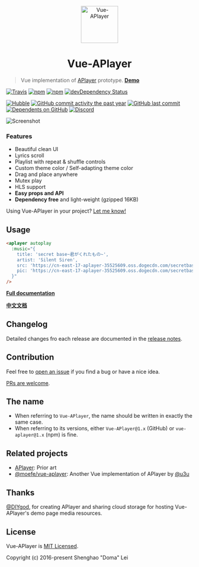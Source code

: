 <p align="center">
<img src="https://github.com/SevenOutman/vue-aplayer/blob/develop/src/assets/vue-aplayer-round.png" alt="Vue-APlayer" width="100">
</p>
<h1 align="center">Vue-APlayer</h1>

> Vue implementation of [APlayer](https://github.com/MoePlayer/APlayer) prototype.
[**Demo**](https://sevenoutman.github.io/vue-aplayer)


[![Travis](https://img.shields.io/travis/SevenOutman/vue-aplayer.svg?style=flat-square)](https://travis-ci.org/SevenOutman/vue-aplayer)
[![npm](https://img.shields.io/npm/v/vue-aplayer.svg?style=flat-square)](https://www.npmjs.com/package/vue-aplayer)
[![npm](https://img.shields.io/npm/dt/vue-aplayer.svg?style=flat-square)](https://www.npmjs.com/package/vue-aplayer)
[![devDependency Status](https://img.shields.io/david/dev/SevenOutman/vue-aplayer.svg?style=flat-square)](https://david-dm.org/SevenOutman/vue-aplayer#info=devDependencies)

[![Hubble](https://img.shields.io/badge/since-2016-409eff.svg?style=flat-square)](https://hubble.js.org/#/?owner=SevenOutman&repo=vue-aplayer&start)
[![GitHub commit activity the past year](https://img.shields.io/github/commit-activity/y/SevenOutman/vue-aplayer.svg?style=flat-square)](https://github.com/SevenOutman/vue-aplayer/commits/develop)
[![GitHub last commit](https://img.shields.io/github/last-commit/SevenOutman/vue-aplayer/develop.svg?style=flat-square)](https://github.com/SevenOutman/vue-aplayer/commits/develop)
[![Dependents on GitHub](https://img.shields.io/badge/Dependents-200+-FF53A1.svg?style=flat-square)](https://github.com/SevenOutman/vue-aplayer/network/dependents?dependent_type=REPOSITORY)
[![Discord](https://img.shields.io/badge/Discord-Join%20chat%20%E2%86%92-738bd7.svg?style=flat-square)](https://discord.gg/e3SeMJE)

![Screenshot](https://i.loli.net/2018/05/26/5b0912ce2e250.png)


### Features
- Beautiful clean UI
- Lyrics scroll
- Playlist with repeat & shuffle controls
- Custom theme color / Self-adapting theme color
- Drag and place anywhere
- Mutex play
- HLS support
- **Easy props and API**
- **Dependency free** and light-weight (gzipped 16KB)

Using Vue-APlayer in your project? [Let me know!](https://github.com/SevenOutman/vue-aplayer/issues/26)


## Usage

```HTML
<aplayer autoplay
  :music="{
    title: 'secret base~君がくれたもの~',
    artist: 'Silent Siren',
    src: 'https://cn-east-17-aplayer-35525609.oss.dogecdn.com/secretbase.mp3',
    pic: 'https://cn-east-17-aplayer-35525609.oss.dogecdn.com/secretbase.jpg'
  }"
/>
```
 [**Full documentation**](https://github.com/SevenOutman/vue-aplayer/blob/develop/docs/README.md)

 [**中文文档**](https://github.com/SevenOutman/vue-aplayer/blob/develop/docs/README.zh-CN.md)


## Changelog

Detailed changes fro each release are documented in the [release notes](https://github.com/SevenOutman/vue-aplayer/releases).


## Contribution

Feel free to [open an issue](https://github.com/SevenOutman/vue-aplayer/issues) if you find a bug or have a nice idea.

[PRs are welcome](https://github.com/SevenOutman/vue-aplayer/blob/master/docs/README.md#contribute).


## The name

- When referring to `Vue-APlayer`, the name should be written in exactly the same case.
- When referring to its versions, either `Vue-APlayer@1.x` (GitHub) or `vue-aplayer@1.x` (npm) is fine.


## Related projects

- [APlayer](https://github.com/MoePlayer/APlayer): Prior art
- [@moefe/vue-aplayer](https://github.com/MoePlayer/vue-aplayer): Another Vue implementation of APlayer by [@u3u](https://github.com/u3u)


## Thanks

[@DIYgod](https://github.com/DIYgod), for creating APlayer and sharing cloud storage for hosting Vue-APlayer's demo page media resources.


## License

Vue-APlayer is [MIT Licensed](https://github.com/SevenOutman/vue-aplayer/blob/master/LICENSE).

Copyright (c) 2016-present Shenghao "Doma" Lei

